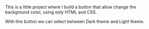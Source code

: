 This is a little project where I build a button that allow change the background color, using only HTML and CSS.

With this button we can select between Dark theme and Light theme.
